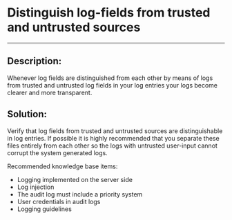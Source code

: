 # Distinguish log-fields from trusted and untrusted sources
-------

## Description:

Whenever log fields are distinguished from each other by means of logs from trusted and
untrusted log fields in your log entries your logs become clearer and more transparent.


## Solution:

Verify that log fields from trusted and untrusted sources are distinguishable in
log entries. If possible it is highly recommended that you separate these files
entirely from each other so the logs with untrusted user-input cannot corrupt the
system generated logs.

Recommended knowledge base items:

- Logging implemented on the server side
- Log injection
- The audit log must include a priority system
- User credentials in audit logs
- Logging guidelines
